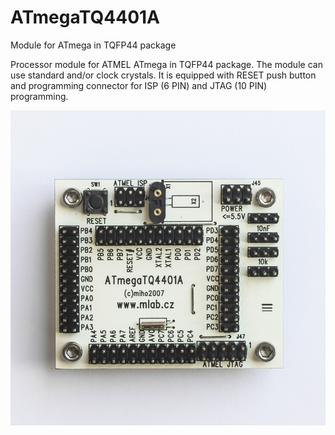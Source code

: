 <!--- PrjInfo ---> <!--- Please remove this line after manually editing --->
<!--- 00a56be08b96043df9e37d6aff7b6990 --->
<!--- Created:20170112-18:22: ---> 
<!--- Author:Mlab: ---> 
<!--- AuthorEmail:mlab@mlab.cz: ---> 
<!--- Tags:imported: ---> 
<!--- Ust:http://www.ust.cz/shop/product_info.php?cPath=22_23&products_id=31: ---> 
<!--- Name:ATmegaTQ4401A: --->
# ATmegaTQ4401A 
<!--- LongName --->
Module for ATmega in TQFP44 package
<!--- ELongName ---> 

<!--- Lead --->
Processor module for ATMEL ATmega in TQFP44 package. The module 
  can use standard and/or clock crystals. It is equipped with 
  RESET push button and programming connector for ISP (6 PIN) and JTAG (10 PIN)
  programming.
<!--- ELead ---> 

![LeadImg](/doc/img/ATmegaTQ4401A_top_small.jpg) 


​
​
<!--- Description --->
<!--- EDescription --->
<!--- Content --->
<!--- EContent --->
            
